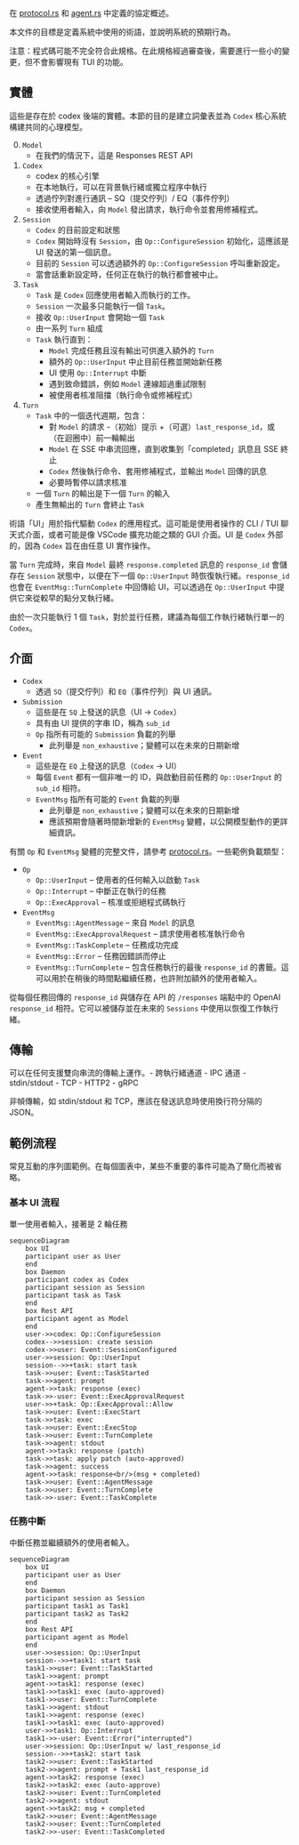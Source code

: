 在 [protocol.rs](../core/src/protocol.rs) 和 [agent.rs](../core/src/agent.rs) 中定義的協定概述。

本文件的目標是定義系統中使用的術語，並說明系統的預期行為。

注意：程式碼可能不完全符合此規格。在此規格經過審查後，需要進行一些小的變更，但不會影響現有 TUI 的功能。

## 實體

這些是存在於 codex 後端的實體。本節的目的是建立詞彙表並為 `Codex` 核心系統構建共同的心理模型。

0. `Model`
   - 在我們的情況下，這是 Responses REST API
1. `Codex`
   - codex 的核心引擎
   - 在本地執行，可以在背景執行緒或獨立程序中執行
   - 透過佇列對進行通訊 – SQ（提交佇列）/ EQ（事件佇列）
   - 接收使用者輸入，向 `Model` 發出請求，執行命令並套用修補程式。
2. `Session`
   - `Codex` 的目前設定和狀態
   - `Codex` 開始時沒有 `Session`，由 `Op::ConfigureSession` 初始化，這應該是 UI 發送的第一個訊息。
   - 目前的 `Session` 可以透過額外的 `Op::ConfigureSession` 呼叫重新設定。
   - 當會話重新設定時，任何正在執行的執行都會被中止。
3. `Task`
   - `Task` 是 `Codex` 回應使用者輸入而執行的工作。
   - `Session` 一次最多只能執行一個 `Task`。
   - 接收 `Op::UserInput` 會開始一個 `Task`
   - 由一系列 `Turn` 組成
   - `Task` 執行直到：
     - `Model` 完成任務且沒有輸出可供進入額外的 `Turn`
     - 額外的 `Op::UserInput` 中止目前任務並開始新任務
     - UI 使用 `Op::Interrupt` 中斷
     - 遇到致命錯誤，例如 `Model` 連線超過重試限制
     - 被使用者核准阻擋（執行命令或修補程式）
4. `Turn`
   - `Task` 中的一個迭代週期，包含：
     - 對 `Model` 的請求 -（初始）提示 +（可選）`last_response_id`，或（在迴圈中）前一輪輸出
     - `Model` 在 SSE 中串流回應，直到收集到「completed」訊息且 SSE 終止
     - `Codex` 然後執行命令、套用修補程式，並輸出 `Model` 回傳的訊息
     - 必要時暫停以請求核准
   - 一個 `Turn` 的輸出是下一個 `Turn` 的輸入
   - 產生無輸出的 `Turn` 會終止 `Task`

術語「UI」用於指代驅動 `Codex` 的應用程式。這可能是使用者操作的 CLI / TUI 聊天式介面，或者可能是像 VSCode 擴充功能之類的 GUI 介面。UI 是 `Codex` 外部的，因為 `Codex` 旨在由任意 UI 實作操作。

當 `Turn` 完成時，來自 `Model` 最終 `response.completed` 訊息的 `response_id` 會儲存在 `Session` 狀態中，以便在下一個 `Op::UserInput` 時恢復執行緒。`response_id` 也會在 `EventMsg::TurnComplete` 中回傳給 UI，可以透過在 `Op::UserInput` 中提供它來從較早的點分叉執行緒。

由於一次只能執行 1 個 `Task`，對於並行任務，建議為每個工作執行緒執行單一的 `Codex`。

## 介面

- `Codex`
  - 透過 `SQ`（提交佇列）和 `EQ`（事件佇列）與 UI 通訊。
- `Submission`
  - 這些是在 `SQ` 上發送的訊息（UI -> `Codex`）
  - 具有由 UI 提供的字串 ID，稱為 `sub_id`
  - `Op` 指所有可能的 `Submission` 負載的列舉
    - 此列舉是 `non_exhaustive`；變體可以在未來的日期新增
- `Event`
  - 這些是在 `EQ` 上發送的訊息（`Codex` -> UI）
  - 每個 `Event` 都有一個非唯一的 ID，與啟動目前任務的 `Op::UserInput` 的 `sub_id` 相符。
  - `EventMsg` 指所有可能的 `Event` 負載的列舉
    - 此列舉是 `non_exhaustive`；變體可以在未來的日期新增
    - 應該預期會隨著時間新增新的 `EventMsg` 變體，以公開模型動作的更詳細資訊。

有關 `Op` 和 `EventMsg` 變體的完整文件，請參考 [protocol.rs](../core/src/protocol.rs)。一些範例負載類型：

- `Op`
  - `Op::UserInput` – 使用者的任何輸入以啟動 `Task`
  - `Op::Interrupt` – 中斷正在執行的任務
  - `Op::ExecApproval` – 核准或拒絕程式碼執行
- `EventMsg`
  - `EventMsg::AgentMessage` – 來自 `Model` 的訊息
  - `EventMsg::ExecApprovalRequest` – 請求使用者核准執行命令
  - `EventMsg::TaskComplete` – 任務成功完成
  - `EventMsg::Error` – 任務因錯誤而停止
  - `EventMsg::TurnComplete` – 包含任務執行的最後 `response_id` 的書籤。這可以用於在稍後的時間點繼續任務，也許附加額外的使用者輸入。

從每個任務回傳的 `response_id` 與儲存在 API 的 `/responses` 端點中的 OpenAI `response_id` 相符。它可以被儲存並在未來的 `Sessions` 中使用以恢復工作執行緒。

## 傳輸

可以在任何支援雙向串流的傳輸上運作。- 跨執行緒通道 - IPC 通道 - stdin/stdout - TCP - HTTP2 - gRPC

非幀傳輸，如 stdin/stdout 和 TCP，應該在發送訊息時使用換行符分隔的 JSON。

## 範例流程

常見互動的序列圖範例。在每個圖表中，某些不重要的事件可能為了簡化而被省略。

### 基本 UI 流程

單一使用者輸入，接著是 2 輪任務

```mermaid
sequenceDiagram
    box UI
    participant user as User
    end
    box Daemon
    participant codex as Codex
    participant session as Session
    participant task as Task
    end
    box Rest API
    participant agent as Model
    end
    user->>codex: Op::ConfigureSession
    codex-->>session: create session
    codex->>user: Event::SessionConfigured
    user->>session: Op::UserInput
    session-->>+task: start task
    task->>user: Event::TaskStarted
    task->>agent: prompt
    agent->>task: response (exec)
    task->>-user: Event::ExecApprovalRequest
    user->>+task: Op::ExecApproval::Allow
    task->>user: Event::ExecStart
    task->>task: exec
    task->>user: Event::ExecStop
    task->>user: Event::TurnComplete
    task->>agent: stdout
    agent->>task: response (patch)
    task->>task: apply patch (auto-approved)
    task->>agent: success
    agent->>task: response<br/>(msg + completed)
    task->>user: Event::AgentMessage
    task->>user: Event::TurnComplete
    task->>-user: Event::TaskComplete
```

### 任務中斷

中斷任務並繼續額外的使用者輸入。

```mermaid
sequenceDiagram
    box UI
    participant user as User
    end
    box Daemon
    participant session as Session
    participant task1 as Task1
    participant task2 as Task2
    end
    box Rest API
    participant agent as Model
    end
    user->>session: Op::UserInput
    session-->>+task1: start task
    task1->>user: Event::TaskStarted
    task1->>agent: prompt
    agent->>task1: response (exec)
    task1->>task1: exec (auto-approved)
    task1->>user: Event::TurnComplete
    task1->>agent: stdout
    task1->>agent: response (exec)
    task1->>task1: exec (auto-approved)
    user->>task1: Op::Interrupt
    task1->>-user: Event::Error("interrupted")
    user->>session: Op::UserInput w/ last_response_id
    session-->>+task2: start task
    task2->>user: Event::TaskStarted
    task2->>agent: prompt + Task1 last_response_id
    agent->>task2: response (exec)
    task2->>task2: exec (auto-approve)
    task2->>user: Event::TurnCompleted
    task2->>agent: stdout
    agent->>task2: msg + completed
    task2->>user: Event::AgentMessage
    task2->>user: Event::TurnCompleted
    task2->>-user: Event::TaskCompleted
```
